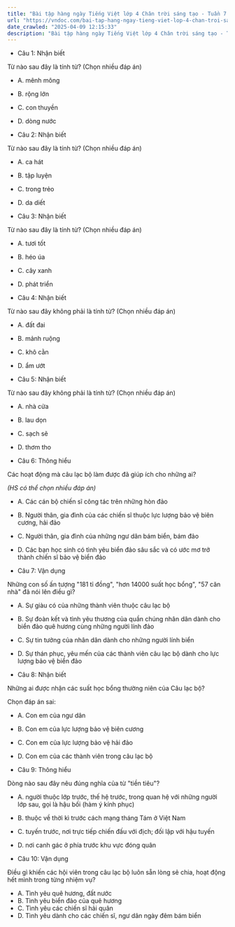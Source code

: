 ```yaml
---
title: "Bài tập hàng ngày Tiếng Việt lớp 4 Chân trời sáng tạo - Tuần 7 - Thứ 5 gồm các câu hỏi tổng hợp nội dung Đọc hiểu văn bản và Luyện từ và câu được học ở Tuần 7 trong chương trình Tiếng Việt lớp 4 Tập 1 Chân trời sáng tạo."
url: "https://vndoc.com/bai-tap-hang-ngay-tieng-viet-lop-4-chan-troi-sang-tao-tuan-7-thu-5-330782"
date_crawled: "2025-04-09 12:15:33"
description: "Bài tập hàng ngày Tiếng Việt lớp 4 Chân trời sáng tạo - Tuần 7 - Thứ 5 gồm các câu hỏi tổng hợp nội dung Đọc hiểu văn bản và Luyện từ và câu được học ở Tuần 7 trong chương trình Tiếng Việt lớp 4 Tập 1 Chân trời sáng tạo."
---
```


* Câu 1:  Nhận biết

Từ nào sau đây là tính từ? (Chọn nhiều đáp án)

  * A. mênh mông 
  * B. rộng lớn 
  * C. con thuyền 
  * D. dòng nước 



* Câu 2:  Nhận biết

Từ nào sau đây là tính từ? (Chọn nhiều đáp án)

  * A. ca hát 
  * B. tập luyện 
  * C. trong trẻo 
  * D. da diết 



* Câu 3:  Nhận biết

Từ nào sau đây là tính từ? (Chọn nhiều đáp án)

  * A. tươi tốt 
  * B. héo úa 
  * C. cây xanh 
  * D. phát triển 



* Câu 4:  Nhận biết

Từ nào sau đây không phải là tính từ? (Chọn nhiều đáp án)

  * A. đất đai 
  * B. mảnh ruộng 
  * C. khô cằn 
  * D. ẩm ướt 



* Câu 5:  Nhận biết

Từ nào sau đây không phải là tính từ? (Chọn nhiều đáp án)

  * A. nhà cửa 
  * B. lau dọn 
  * C. sạch sẽ 
  * D. thơm tho 



* Câu 6:  Thông hiểu

Các hoạt động mà câu lạc bộ làm được đã giúp ích cho những ai?

_(HS có thể chọn nhiều đáp án)_

  * A. Các cán bộ chiến sĩ công tác trên những hòn đảo 
  * B. Người thân, gia đình của các chiến sĩ thuộc lực lượng bảo vệ biên cương, hải đảo 
  * C. Người thân, gia đình của những ngư dân bám biển, bám đảo 
  * D. Các bạn học sinh có tình yêu biển đảo sâu sắc và có ước mơ trở thành chiến sĩ bảo vệ biển đảo 



* Câu 7:  Vận dụng

Những con số ấn tượng "181 tỉ đồng", "hơn 14000 suất học bổng", "57 căn nhà" đã nói lên điều gì?

  * A. Sự giàu có của những thành viên thuộc câu lạc bộ 
  * B. Sự đoàn kết và tình yêu thương của quần chúng nhân dân dành cho biển đảo quê hương cùng những người lính đảo 
  * C. Sự tin tưởng của nhân dân dành cho những người lính biển 
  * D. Sự thán phục, yêu mến của các thành viên câu lạc bộ dành cho lực lượng bảo vệ biển đảo 



* Câu 8:  Nhận biết

Những ai được nhận các suất học bổng thường niên của Câu lạc bộ?

Chọn đáp án sai:

  * A. Con em của ngư dân 
  * B. Con em của lực lượng bảo vệ biên cương 
  * C. Con em của lực lượng bảo vệ hải đảo 
  * D. Con em của các thành viên trong câu lạc bộ 



* Câu 9:  Thông hiểu

Dòng nào sau đây nêu đúng nghĩa của từ "tiền tiêu"?

  * A. người thuộc lớp trước, thế hệ trước, trong quan hệ với những người lớp sau, gọi là hậu bối (hàm ý kính phục) 
  * B. thuộc về thời kì trước cách mạng tháng Tám ở Việt Nam 
  * C. tuyến trước, nơi trực tiếp chiến đấu với địch; đối lập với hậu tuyến 
  * D. nơi canh gác ở phía trước khu vực đóng quân 



* Câu 10:  Vận dụng

Điều gì khiến các hội viên trong câu lạc bộ luôn sẵn lòng sẻ chia, hoạt động hết mình trong từng nhiệm vụ?

  * A. Tình yêu quê hương, đất nước 
  * B. Tình yêu biển đảo của quê hương 
  * C. Tình yêu các chiến sĩ hải quân 
  * D. Tình yêu dành cho các chiến sĩ, ngư dân ngày đêm bám biển 


